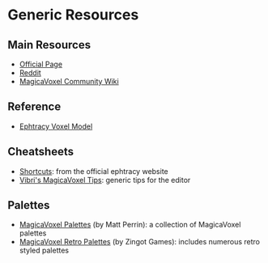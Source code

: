 # Generic Resources

## Main Resources

* [Official Page](https://ephtracy.github.io)
* [Reddit](https://www.reddit.com/r/MagicaVoxel)
* [MagicaVoxel Community Wiki](https://mvc.wiki/m/Home)

## Reference

* [Ephtracy Voxel Model](https://github.com/ephtracy/voxel-model)

## Cheatsheets

* [Shortcuts](https://ephtracy.github.io/index.html?page=mv_controls): from the official ephtracy website
* [Vibri's MagicaVoxel Tips](https://i.imgur.com/8DSXaDR.png): generic tips for the editor

## Palettes

* [MagicaVoxel Palettes](https://github.com/mattperrin/MagicaVoxelPalettes) \(by Matt Perrin\): a collection of MagicaVoxel palettes
* [MagicaVoxel Retro Palettes](https://www.zingot.com/resources.html) \(by Zingot Games\): includes numerous retro styled palettes

